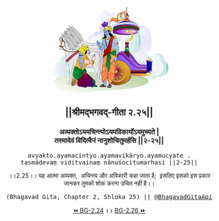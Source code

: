 <center><img src="../../asset/BG.png" alt="#API #bhagavadgitaapi #slok #nodejs #js #api #gitaapi #krishna #hinduism #vedic #ISKCON #shreemadbhagavadgita #technology"/>
<h2>||श्रीमद्‍भगवद्‍-गीता २.२५||</h2>
<h3>अव्यक्तोऽयमचिन्त्योऽयमविकार्योऽयमुच्यते |<br/>तस्मादेवं विदित्वैनं नानुशोचितुमर्हसि ||२-२५||</h3>
<pre>avyakto.ayamacintyo.ayamavikāryo.ayamucyate .<br/>tasmādevaṃ viditvainaṃ nānuśocitumarhasi ||2-25||</pre>
<p>।।2.25।। यह आत्मा अव्यक्त,  अचिन्त्य और अविकारी कहा जाता है;  इसलिए इसको इस प्रकार जानकर तुमको शोक करना उचित नहीं है।।</p>
<pre>(Bhagavad Gita, Chapter 2, Shloka 25) || <a href="https://twitter.com/bhagavadgitaapi">@BhagavadGitaApi</a></pre><a href="../../2/24">⏪  BG-2.24</a><b>        ।।        </b><a href="../../2/26">BG-2.26  ⏩</a></center></center>